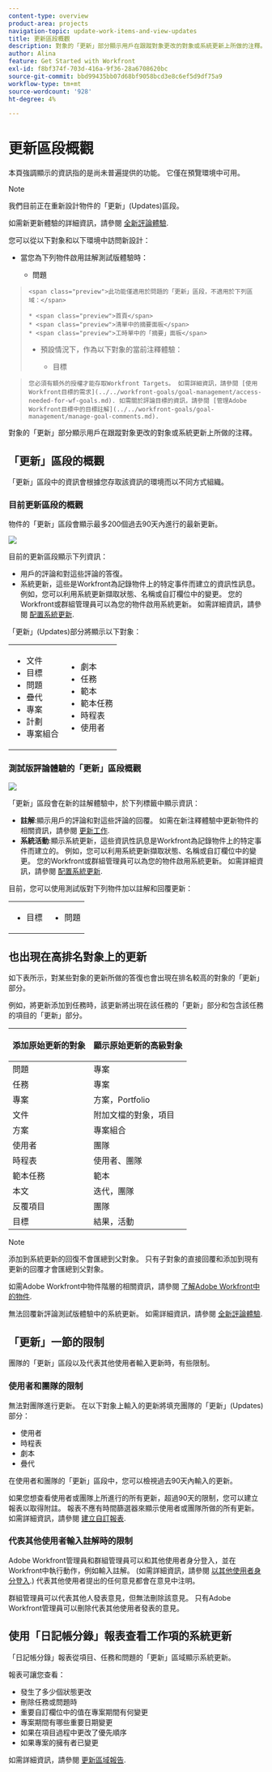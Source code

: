 ```yaml
---
content-type: overview
product-area: projects
navigation-topic: update-work-items-and-view-updates
title: 更新區段概觀
description: 對象的「更新」部分顯示用戶在跟蹤對象更改的對象或系統更新上所做的注釋。
author: Alina
feature: Get Started with Workfront
exl-id: f8bf374f-703d-416a-9f36-28a6708620bc
source-git-commit: bbd99435bb07d68bf9058bcd3e8c6ef5d9df75a9
workflow-type: tm+mt
source-wordcount: '928'
ht-degree: 4%

---
```


# 更新區段概觀

<!--take "Beta" references out when we remove the beta-->

<span class="preview">本頁強調顯示的資訊指的是尚未普遍提供的功能。 它僅在預覽環境中可用。</span>

>[!NOTE]
>
>我們目前正在重新設計物件的「更新」(Updates)區段。
>
>如需新更新體驗的詳細資訊，請參閱 [全新評論體驗](../updating-work-items-and-viewing-updates/unified-commenting-experience.md).
>
>您可以從以下對象和以下環境中訪問新設計：
>
>* <span class="preview">當您為下列物件啟用註解測試版體驗時：</span>
   >
   >     * <span class="preview">問題</span>

   >     
   >     <span class="preview">此功能僅適用於問題的「更新」區段，不適用於下列區域：</span>
   >
   >     * <span class="preview">首頁</span>
   >     * <span class="preview">清單中的摘要面板</span>
   >     * <span class="preview">工時單中的「摘要」面板</span>
>
>* 預設情況下，作為以下對象的當前注釋體驗：
   >
   >     * 目標

   >
   >     您必須有額外的授權才能存取Workfront Targets。 如需詳細資訊，請參閱 [使用Workfront目標的需求](../../workfront-goals/goal-management/access-needed-for-wf-goals.md). 如需關於評論目標的資訊，請參閱 [管理Adobe Workfront目標中的目標註解](../../workfront-goals/goal-management/manage-goal-comments.md).


對象的「更新」部分顯示用戶在跟蹤對象更改的對象或系統更新上所做的注釋。

## 「更新」區段的概觀

「更新」區段中的資訊會根據您存取該資訊的環境而以不同方式組織。

### 目前更新區段的概觀

物件的「更新」區段會顯示最多200個過去90天內進行的最新更新。

![](assets/updates-tab-before-unified-experience-for-issues.png)

目前的更新區段顯示下列資訊：

* 用戶的評論和對這些評論的答復。
* 系統更新，這些是Workfront為記錄物件上的特定事件而建立的資訊性訊息。 例如，您可以利用系統更新擷取狀態、名稱或自訂欄位中的變更。 您的Workfront或群組管理員可以為您的物件啟用系統更新。 如需詳細資訊，請參閱 [配置系統更新](../../administration-and-setup/set-up-workfront/system-tracked-update-feeds/configure-system-updates.md).

「更新」(Updates)部分將顯示以下對象：

<table style="table-layout:auto"> 
 <col> 
 <col> 
 <tbody> 
  <tr> 
   <td> 
    <ul> 
     <li>文件</li> 
     <li>目標</li> 
     <li>問題</li> 
     <li>疊代</li> 
     <li>專案</li> 
     <li>計劃</li> 
     <li>專案組合</li> 
    </ul> </td> 
   <td> 
    <ul> 
     <li>劇本</li> 
     <li>任務</li> 
     <li>範本</li> 
     <li>範本任務</li> 
     <li>時程表</li> 
     <li>使用者</li> 
    </ul> </td> 
  </tr> 
 </tbody> 
</table>

### 測試版評論體驗的「更新」區段概觀

![](assets/updates-tab-after-unified-experience-for-issues.png)

「更新」區段會在新的註解體驗中，於下列標籤中顯示資訊：

* **註解**:顯示用戶的評論和對這些評論的回覆。 如需在新注釋體驗中更新物件的相關資訊，請參閱 [更新工作](../updating-work-items-and-viewing-updates/update-work.md).
* **系統活動**:顯示系統更新，這些資訊性訊息是Workfront為記錄物件上的特定事件而建立的。 例如，您可以利用系統更新擷取狀態、名稱或自訂欄位中的變更。 您的Workfront或群組管理員可以為您的物件啟用系統更新。 如需詳細資訊，請參閱 [配置系統更新](../../administration-and-setup/set-up-workfront/system-tracked-update-feeds/configure-system-updates.md).

目前，您可以使用測試版對下列物件加以註解和回覆更新：

<table style="table-layout:auto"> 
 <col> 
 <col> 
 <tbody> 
  <tr> 
   <td> 
    <ul> 
     <li>目標</li> 
     </ul> </td> 
   <td> 
    <ul> 
     <li><span class="preview">問題</span></li> 
     </ul> </td> 
  </tr> 
 </tbody> 
</table>

## 也出現在高排名對象上的更新

如下表所示，對某些對象的更新所做的答復也會出現在排名較高的對象的「更新」部分。

例如，將更新添加到任務時，該更新將出現在該任務的「更新」部分和包含該任務的項目的「更新」部分。

<table style="table-layout:auto"> 
 <col> 
 <col> 
 <thead> 
  <tr> 
   <th><strong>添加原始更新的對象</strong> </th> 
   <th> <p><strong>顯示原始更新的高級對象</strong> </p> </th> 
  </tr> 
 </thead> 
 <tbody> 
  <tr> 
   <td>問題</td> 
   <td>專案</td> 
  </tr> 
  <tr> 
   <td>任務</td> 
   <td>專案</td> 
  </tr> 
  <tr> 
   <td>專案</td> 
   <td>方案，Portfolio</td> 
  </tr> 
  <tr data-mc-conditions=""> 
   <td>文件 </td> 
   <td>附加文檔的對象，項目 </td> 
  </tr> 
  <tr> 
   <td>方案</td> 
   <td>專案組合</td> 
  </tr> 
  <tr> 
   <td>使用者</td> 
   <td>團隊</td> 
  </tr> 
  <tr> 
   <td>時程表</td> 
   <td>使用者、團隊</td> 
  </tr> 
  <tr> 
   <td>範本任務</td> 
   <td>範本</td> 
  </tr> 
  <tr> 
   <td>本文</td> 
   <td>迭代，團隊</td> 
  </tr> 
  <tr> 
   <td>反覆項目</td> 
   <td>團隊</td> 
  </tr>

<tr> 
   <td>目標</td> 
   <td>結果，活動</td> 
  </tr> 
 </tbody> 
</table>

>[!NOTE]
>
>添加到系統更新的回復不會匯總到父對象。 只有子對象的直接回覆和添加到現有更新的回覆才會匯總到父對象。
>
>如需Adobe Workfront中物件階層的相關資訊，請參閱 [了解Adobe Workfront中的物件](../../workfront-basics/navigate-workfront/workfront-navigation/understand-objects.md).
>
><span class="preview"> 無法回覆新評論測試版體驗中的系統更新。 如需詳細資訊，請參閱 [全新評論體驗](../updating-work-items-and-viewing-updates/unified-commenting-experience.md).</span>

## 「更新」一節的限制

團隊的「更新」區段以及代表其他使用者輸入更新時，有些限制。

### 使用者和團隊的限制

無法對團隊進行更新。 在以下對象上輸入的更新將填充團隊的「更新」(Updates)部分：

* 使用者
* 時程表
* 劇本
* 疊代

在使用者和團隊的「更新」區段中，您可以檢視過去90天內輸入的更新。

如果您想查看使用者或團隊上所進行的所有更新，超過90天的限制，您可以建立報表以取得附註。 報表不應有時間篩選器來顯示使用者或團隊所做的所有更新。 如需詳細資訊，請參閱 [建立自訂報表](../../reports-and-dashboards/reports/creating-and-managing-reports/create-custom-report.md).

### 代表其他使用者輸入註解時的限制

Adobe Workfront管理員和群組管理員可以和其他使用者身分登入，並在Workfront中執行動作，例如輸入註解。 (如需詳細資訊，請參閱 [以其他使用者身分登入](../../administration-and-setup/add-users/create-and-manage-users/log-in-as-another-user.md).) 代表其他使用者提出的任何意見都會在意見中注明。

群組管理員可以代表其他人發表意見，但無法刪除該意見。 只有Adobe Workfront管理員可以刪除代表其他使用者發表的意見。

## 使用「日記帳分錄」報表查看工作項的系統更新

「日記帳分錄」報表從項目、任務和問題的「更新」區域顯示系統更新。

報表可讓您查看：

* 發生了多少個狀態更改
* 刪除任務或問題時
* 重要自訂欄位中的值在專案期間有何變更
* 專案期間有哪些重要日期變更
* 如果在項目過程中更改了優先順序
* 如果專案的擁有者已變更

如需詳細資訊，請參閱 [更新區域報告](../../reports-and-dashboards/reports/creating-and-managing-reports/create-journal-entry-report.md).
